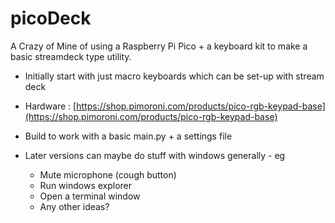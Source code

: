 # picoDeck

A Crazy of Mine of using a Raspberry Pi Pico + a keyboard kit to make a basic streamdeck type utility. 

- Initially start with just macro keyboards which can be set-up with stream deck
- Hardware : [https://shop.pimoroni.com/products/pico-rgb-keypad-base](https://shop.pimoroni.com/products/pico-rgb-keypad-base)
- Build to work with a basic main.py + a settings file


- Later versions can maybe do stuff with windows generally - eg 
  - Mute microphone (cough button)
  - Run windows explorer 
  - Open a terminal window
  - Any other ideas?

